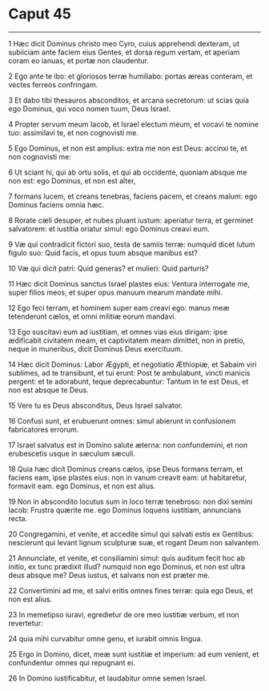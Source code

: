# Caput 45

***

1 Hæc dicit Dominus christo meo Cyro, cuius apprehendi dexteram, ut subiiciam ante faciem eius Gentes, et dorsa regum vertam, et aperiam coram eo ianuas, et portæ non claudentur.

2 Ego ante te ibo: et gloriosos terræ humiliabo: portas æreas conteram, et vectes ferreos confringam.

3 Et dabo tibi thesauros absconditos, et arcana secretorum: ut scias quia ego Dominus, qui voco nomen tuum, Deus Israel.

4 Propter servum meum Iacob, et Israel electum meum, et vocavi te nomine tuo: assimilavi te, et non cognovisti me.

5 Ego Dominus, et non est amplius: extra me non est Deus: accinxi te, et non cognovisti me:

6 Ut sciant hi, qui ab ortu solis, et qui ab occidente, quoniam absque me non est: ego Dominus, et non est alter,

7 formans lucem, et creans tenebras, faciens pacem, et creans malum: ego Dominus faciens omnia hæc.

8 Rorate cæli desuper, et nubes pluant iustum: aperiatur terra, et germinet salvatorem: et iustitia oriatur simul: ego Dominus creavi eum.

9 Væ qui contradicit fictori suo, testa de samiis terræ: numquid dicet lutum figulo suo: Quid facis, et opus tuum absque manibus est?

10 Væ qui dicit patri: Quid generas? et mulieri: Quid parturis?

11 Hæc dicit Dominus sanctus Israel plastes eius: Ventura interrogate me, super filios meos, et super opus manuum mearum mandate mihi.

12 Ego feci terram, et hominem super eam creavi ego: manus meæ tetenderunt cælos, et omni militiæ eorum mandavi.

13 Ego suscitavi eum ad iustitiam, et omnes vias eius dirigam: ipse ædificabit civitatem meam, et captivitatem meam dimittet, non in pretio, neque in muneribus, dicit Dominus Deus exercituum.

14 Hæc dicit Dominus: Labor Ægypti, et negotiatio Æthiopiæ, et Sabaim viri sublimes, ad te transibunt, et tui erunt: Post te ambulabunt, vincti manicis pergent: et te adorabunt, teque deprecabuntur: Tantum in te est Deus, et non est absque te Deus.

15 Vere tu es Deus absconditus, Deus Israel salvator.

16 Confusi sunt, et erubuerunt omnes: simul abierunt in confusionem fabricatores errorum.

17 Israel salvatus est in Domino salute æterna: non confundemini, et non erubescetis usque in sæculum sæculi.

18 Quia hæc dicit Dominus creans cælos, ipse Deus formans terram, et faciens eam, ipse plastes eius: non in vanum creavit eam: ut habitaretur, formavit eam. ego Dominus, et non est alius.

19 Non in abscondito locutus sum in loco terræ tenebroso: non dixi semini Iacob: Frustra quærite me. ego Dominus loquens iustitiam, annuncians recta.

20 Congregamini, et venite, et accedite simul qui salvati estis ex Gentibus: nescierunt qui levant lignum sculpturæ suæ, et rogant Deum non salvantem.

21 Annunciate, et venite, et consiliamini simul: quis auditum fecit hoc ab initio, ex tunc prædixit illud? numquid non ego Dominus, et non est ultra deus absque me? Deus iustus, et salvans non est præter me.

22 Convertimini ad me, et salvi eritis omnes fines terræ: quia ego Deus, et non est alius.

23 In memetipso iuravi, egredietur de ore meo iustitiæ verbum, et non revertetur:

24 quia mihi curvabitur omne genu, et iurabit omnis lingua.

25 Ergo in Domino, dicet, meæ sunt iustitiæ et imperium: ad eum venient, et confundentur omnes qui repugnant ei.

26 In Domino iustificabitur, et laudabitur omne semen Israel.

